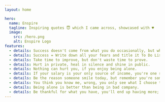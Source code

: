 ```yaml
---
layout: home

hero:
  name: Enspire
  tagline: Inspiring quotes 😇 which I came across, showcased with ♥️
  image:
    src: /hero.png
    alt: Enspire Logo
features:
  - details: Success doesn't come from what you do occasionally, but what you do consistently.
  - details: Success = Write down all your fears and title it To Do List.
  - details: Take time to improve, but don't waste time to prove.
  - details: Hurt in private, heal in silence and shine in public.
  - details: Nothing can hurt you, if you enjoy being alone.
  - details: If your salary is your only source of income, you're one step ahead of poverty.
  - details: Be the reason someone smile today, but remember you're someone too.
  - details: You think you know me, wrong, you only see what I choose to show you.
  - details: Being alone is better than being in bad company.
  - details: Be thankful for what you have, you'll end up having more; if you concentrate on what you don't have, you'll never ever have enough.
---
```

